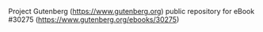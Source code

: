 Project Gutenberg (https://www.gutenberg.org) public repository for eBook #30275 (https://www.gutenberg.org/ebooks/30275)
